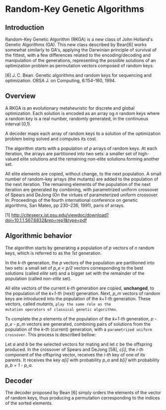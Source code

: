# Random-Key Genetic Algorithms

## Introduction
Random-Key Genetic Algorithm (RKGA) is a new class of John Holland's Genetic Algorithms (GA). This new class described by Bean[6] works somewhat similarly to GA's, applying the Darwinian principle of survival of the fittest, with a few differences related to the encoding/decoding and manipulation of the generations, representing the possible solutions of an optimization problem as permutation vectors composed of random keys.

[6] J. C. Bean. Genetic algorithms and random keys for sequencing and optimization. ORSA J. on Computing, 6:154–160, 1994.

## Overview
A RKGA is an evolutionary metaheuristic for discrete and global optimization. Each solution is encoded as an array og *n* random keys where a random key is a real number, randomly generated, in the continuous interval [0,1).

A decoder maps each array of random keys to a solution of the optimization problem being solved and computes its cost.

The algorithm starts with a population of *p* arrays of random keys. At each iteration, the arrays are partitioned into two sets: a smaller set of high-valued elite solutions and the remaining non-elite solutions forming another set.

All elite elements are copied, without change, to the next population. A small number of random-key arrays (the mutants) are added to the population of the next iteration. The remaining elements of the population of the next iteration are generated by combining, with parametrized uniform crossover of Spears and DeJong (On the virtues of parameterized uniform crossover. In: Proceedings of the fourth international conference on genetic algorithms, San Mateo, pp 230–236, 1991), paris of arrays.

[1] http://citeseerx.ist.psu.edu/viewdoc/download?doi=10.1.1.567.6832&rep=rep1&type=pdf

## Algorithmic behavior
The algorithm starts by generating a population of *p* vectors of *n* random keys, which is referred to as the *1st* generation.

In the *k-th* generation, the *p* vectors of the population are partitioned into two sets: a small set of *p_e < p/2* vectors corresponding to the best solutions (called *elite* set) and a bigger set with the remainder of the population (called *non-elite* set).

All elite vectors of the current *k-th* generation are copied, **unchanged**, to the population of the *k+1-th* (next) generation. Next, *p_m* vectors of random keys are introduced into the population of the *k+1-th* generation. These vectors, called *mutants*, <code>play the same role as the mutation operators of classical genetic algorithms</code>.

To complete the *p* elements of the population of the *k+1-th* generation, *p - p_e - p_m* vectors are generated, combining pairs of solutions from the population of the *k-th* (current) generation, with a <code>parametrized uniform crossover</code>. This process is described bellow:

Let *a* and *b* be the selected vectors for mating and let *c* be the offspring produced. In the crossover of Spears and DeJong [58], *c[i]*, the *i-th* component of the offspring vector, receives the *i-th* key of one of its parents. It receives the key *a[i]* with probability *p_a* and *b[i]* with probability *p_b = 1 - p_a*.

## Decoder
The decoder proposed by Bean [6] simply orders the elements of the vector of random keys, thus producing a permutation corresponding to the indices of the sorted elements.

